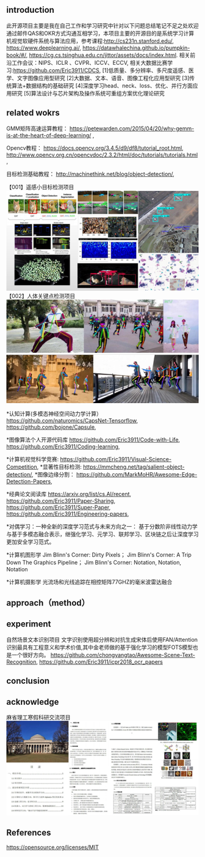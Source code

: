 ## introduction
此开源项目主要是我在自己工作和学习研究中针对以下问题总结笔记不足之处欢迎通过邮件QAS和OKR方式沟通互相学习，本项目主要的开源目的是系统学习计算机视觉软硬件系统与算法应用，参考课程:http://cs231n.stanford.edu/, https://www.deeplearning.ai/, https://datawhalechina.github.io/pumpkin-book/#/, https://cg.cs.tsinghua.edu.cn/jittor/assets/docs/index.html. 
相关前沿工作会议：NIPS、ICLR 、CVPR、ICCV、ECCV, 相关大数据比赛学习:https://github.com/Eric3911/CDCS,
   [1]低质量、多分辨率、多尺度遥感、医学、文字图像应用型研究
   [2]大数据、文本、语音、图像工程化应用型研究
   [3]传统算法+数据结构的基础研究
   [4]深度学习head、neck、loss、优化、并行方面应用研究
   [5]算法设计与芯片架构及操作系统可重组方案优化理论研究
## related wokrs
   GMM矩阵高速运算教程： https://petewarden.com/2015/04/20/why-gemm-is-at-the-heart-of-deep-learning/ ,
   
   Opencv教程：  https://docs.opencv.org/3.4.5/d9/df8/tutorial_root.html, http://www.opencv.org.cn/opencvdoc/2.3.2/html/doc/tutorials/tutorials.html ,

目标检测基础教程：
 http://machinethink.net/blog/object-detection/,
 
【001】遥感小目标检测项目
![](https://github.com/Eric3911/image/blob/master/001/AI02.jpg)
【002】人体关键点检测项目
![](https://github.com/Eric3911/image/blob/master/001/AI03.jpg)

*认知计算(多模态神经空间动力学计算）
 https://github.com/naturomics/CapsNet-Tensorflow, https://github.com/bojone/Capsule,

*图像算法个人开源代码库
 https://github.com/Eric3911/Code-with-Life, https://github.com/Eric3911/Coding-learning,

*计算机视觉科学竞赛: https://github.com/Eric3911/Visual-Science-Competition,
*显著性目标检测: https://mmcheng.net/tag/salient-object-detection/,
*图像边缘分割： https://github.com/MarkMoHR/Awesome-Edge-Detection-Papers,

*经典论文阅读库
 https://arxiv.org/list/cs.AI/recent, https://github.com/Eric3911/Paper-Sharing,  https://github.com/Eric3911/Super-Paper, https://github.com/Eric3911/Engineering-papers, 

*对偶学习：一种全新的深度学习范式与未来方向之一： 基于分数阶非线性动力学与基于多模态融合表示，继强化学习、元学习、联邦学习、区块链之后让深度学习更加安全学习范式。

*计算机图形学
          Jim Blinn's Corner: Dirty Pixels； Jim Blinn's Corner: A Trip Down The Graphics Pipeline； Jim Blinn's Corner: Notation, Notation, Notation

*计算机摄影学
  光流场和光线追踪在相控矩阵77GHZ的毫米波雷达融合
          
## approach（method）
## experiment


自然场景文本识别项目
  文字识别使用超分辨和对抗生成宋体后使用FAN/Attention识别最具有工程意义和学术价值,其中金老师做的基于强化学习的模型FOTS模型也是一个很好方向。
https://github.com/chongyangtao/Awesome-Scene-Text-Recognition, https://github.com/Eric3911/icpr2018_ocr_papers

## conclusion
## acknowledge
麻省理工寒假科研交流项目
![](https://github.com/Eric3911/image/blob/master/001/AI01.jpg)
## References
https://opensource.org/licenses/MIT
